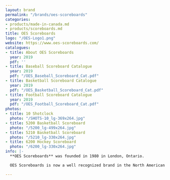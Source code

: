 ```yaml
---
layout: brand
permalink: "/brands/oes-scoreboards"
categories:
- products/made-in-canada.md
- products/scoreboards.md
title: OES Scoreboards
logo: "/OES-Logo1.png"
website: https://www.oes-scoreboards.com/
catalogues:
- title: About OES Scoreboards
  year: 2019
  pdf: ''
- title: Baseball Scoreboard Catalogue
  year: 2019
  pdf: "/OES_Baseball_Scoreboard_Cat.pdf"
- title: Basketball Scoreboard Catalogue
  year: 2019
  pdf: "/OES_Basketball_Scoreboard_Cat.pdf"
- title: Football Scoreboard Catalogue
  year: 2019
  pdf: "/OES_Football_Scoreboard_Cat.pdf"
photos:
- title: 10 Shotclock
  photo: "/SHOTS-10_lg-369x264.jpg"
- title: 5200 Basketball Scoreboard
  photo: "/5200_lg-499x264.jpg"
- title: 5210 Basketball Scoreboard
  photo: "/5210_lg-330x264.jpg"
- title: 6200 Hockey Scoreboard
  photo: "/6200_lg-330x264.jpg"
info: |-
  **OES Scoreboards** was founded in 1980 in London, Ontario.

  OES Scoreboards is now a well recognized brand in the North American market, second to none for performance and reliability, and one of the few scoreboard companies approved for scoring and timing by the NBA, NHL, CFL, NFL, MLS, and MLB.

---
```

